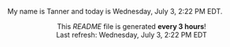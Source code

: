 My name is Tanner and today is Wednesday, July 3, 2:22 PM EDT.

<p align="center">This <i>README</i> file is generated <b>every 3 hours</b>!</br>Last refresh: Wednesday, July 3, 2:22 PM EDT<br /></p>
